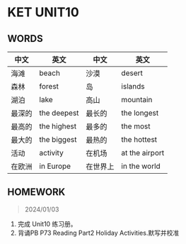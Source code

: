 # KET UNIT10

## WORDS

| 中文  | 英文          | 中文   | 英文             |
|-----|-------------|------|----------------|
| 海滩  | beach       | 沙漠   | desert         |
| 森林  | forest      | 岛    | islands        |
| 湖泊  | lake        | 高山   | mountain       |
| 最深的 | the deepest | 最长的  | the longest    |
| 最高的 | the highest | 最多的  | the most       |
| 最大的 | the biggest | 最热的  | the hottest    |
| 活动  | activity    | 在机场  | at the airport |
| 在欧洲 | in Europe   | 在世界上 | in the world   |

## HOMEWORK

> 2024/01/03

1. 完成 Unit10 练习册。
2. 背诵PB P73 Reading Part2 Holiday Activities.默写并校准
